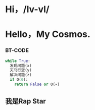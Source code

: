 # Hi，/__lv-vl__/
# Hello，My Cosmos.
### BT-CODE
```python
while True:
  发现问题(x)
  天马行空(y)
  解决问题(z)
  if O(0):
    return False or O(∝)
```
## 我是Rap Star